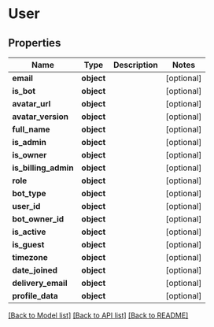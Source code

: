 # User


## Properties
Name | Type | Description | Notes
------------ | ------------- | ------------- | -------------
**email** | **object** |  | [optional] 
**is_bot** | **object** |  | [optional] 
**avatar_url** | **object** |  | [optional] 
**avatar_version** | **object** |  | [optional] 
**full_name** | **object** |  | [optional] 
**is_admin** | **object** |  | [optional] 
**is_owner** | **object** |  | [optional] 
**is_billing_admin** | **object** |  | [optional] 
**role** | **object** |  | [optional] 
**bot_type** | **object** |  | [optional] 
**user_id** | **object** |  | [optional] 
**bot_owner_id** | **object** |  | [optional] 
**is_active** | **object** |  | [optional] 
**is_guest** | **object** |  | [optional] 
**timezone** | **object** |  | [optional] 
**date_joined** | **object** |  | [optional] 
**delivery_email** | **object** |  | [optional] 
**profile_data** | **object** |  | [optional] 

[[Back to Model list]](../README.md#documentation-for-models) [[Back to API list]](../README.md#documentation-for-api-endpoints) [[Back to README]](../README.md)


